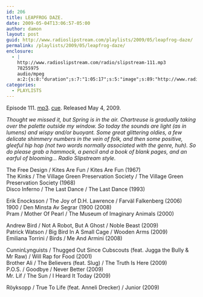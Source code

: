 ```yaml
---
id: 206
title: LEAPFROG DAZE.
date: 2009-05-04T13:06:57-05:00
author: damon
layout: post
guid: http://www.radioslipstream.com/playlists/2009/05/leapfrog-daze/
permalink: /playlists/2009/05/leapfrog-daze/
enclosure:
  - |
    http://www.radioslipstream.com/radio/slipstream-111.mp3
    78255975
    audio/mpeg
    a:2:{s:8:"duration";s:7:"1:05:17";s:5:"image";s:89:"http://www.radioslipstream.com/wp/wp-content/plugins/podpress//images/vpreview_center.png";}
categories:
  - PLAYLISTS
---
```

Episode 111. [mp3](/radio/slipstream-111.mp3). [cue](/radio/slipstream-111.cue). Released May 4, 2009.

_Thought we missed it, but Spring is in the air. Chartreuse is gradually taking over the palette outside my window. So today the sounds are light (as in lumens) and wispy and/or buoyant. Some great glittering oldies, a few delicate shimmery numbers in the vein of folk, and then some positive, gleeful hip hop (not two words normally associated with the genre, huh). So do please grab a hammock, a pencil and a book of blank pages, and an earful of blooming&#8230; Radio Slipstream style._

The Free Design / Kites Are Fun / Kites Are Fun (1967)  
The Kinks / The Village Green Preservation Society / The Village Green Preservation Society (1968)  
Disco Inferno / The Last Dance / The Last Dance (1993)

Erik Enocksson / The Joy of D.H. Lawrence / Farväl Falkenberg (2006)  
1900 / Den Minsta Av Segrar (1900 (2008)  
Pram / Mother Of Pearl / The Museum of Imaginary Animals (2000)

Andrew Bird / Not A Robot, But A Ghost / Noble Beast (2009)  
Patrick Watson / Big Bird In A Small Cage / Wooden Arms (2009)  
Emiliana Torrini / Birds / Me And Armini (2008)

CunninLynguists / Thugged Out Since Cubscouts (feat. Jugga the Bully & Mr Raw) / Will Rap for Food (2001)  
Brother Ali / The Believers (feat. Slug) / The Truth Is Here (2009)  
P.O.S. / Goodbye / Never Better (2009)  
Mr. Lif / The Sun / I Heard It Today (2009)

Röyksopp / True To Life (feat. Anneli Drecker) / Junior (2009)